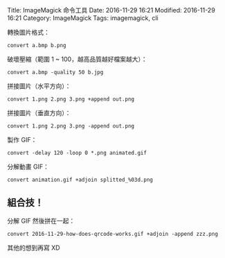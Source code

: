 Title: ImageMagick 命令工具
Date: 2016-11-29 16:21
Modified: 2016-11-29 16:21
Category: ImageMagick
Tags: imagemagick, cli

轉換圖片格式：

`convert a.bmp b.png`

破壞壓縮（範圍 1 ~ 100，越高品質越好檔案越大）：

`convert a.bmp -quality 50 b.jpg`

拼接圖片（水平方向）：

`convert 1.png 2.png 3.png +append out.png`

拼接圖片（垂直方向）：

`convert 1.png 2.png 3.png -append out.png`

製作 GIF：

`convert -delay 120 -loop 0 *.png animated.gif`

分解動畫 GIF：

`convert animation.gif +adjoin splitted_%03d.png`

## 組合技！

分解 GIF 然後拼在一起：

`convert 2016-11-29-how-does-qrcode-works.gif +adjoin -append zzz.png`

其他的想到再寫 XD
